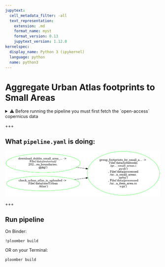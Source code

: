 ```yaml
---
jupytext:
  cell_metadata_filter: -all
  text_representation:
    extension: .md
    format_name: myst
    format_version: 0.13
    jupytext_version: 1.12.0
kernelspec:
  display_name: Python 3 (ipykernel)
  language: python
  name: python3
---
```


# Aggregate Urban Atlas footprints to Small Areas

<details>
<summary>⚠️ Before running the pipeline you must first fetch the `open-access` copernicus data</summary>

> - Create an account with copernicus [here](https://land.copernicus.eu) and download the `open-access` 2018 Dublin Urban Atlas data [here](https://land.copernicus.eu/local/urban-atlas)
> - Unzip the data, extract the file `IE001L1_DUBLIN_UA2018_v013.gpkg` from within the `Data` folder and zip it to `IE001L1_DUBLIN_UA2018_v013.zip` 
> - In `Jupyter Lab` (i.e. the `Binder` default) or `GitPod` create a new folder called `data` and upload `IE001L1_DUBLIN_UA2018_v013.zip` to a new folder within it called `raw`
</details>

+++

## What `pipeline.yaml` is doing:

![pipeline.png](pipeline.png)

+++

## Run pipeline

On Binder:
```{code-cell} bash
!ploomber build
```

OR on your Terminal:
```{code-cell} bash
ploomber build
```
